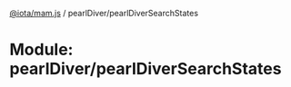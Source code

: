 [@iota/mam.js](../README.md) / pearlDiver/pearlDiverSearchStates

# Module: pearlDiver/pearlDiverSearchStates
